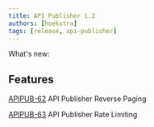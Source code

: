 ```yaml
---
title: API Publisher 1.2
authors: [hoekstra]
tags: [release, api-publisher]
---
```


What's new:

## Features

[APIPUB-62](https://edfi.atlassian.net/browse/APIPUB-62) API Publisher Reverse
Paging

[APIPUB-63](https://edfi.atlassian.net/browse/APIPUB-63) API Publisher Rate
Limiting
